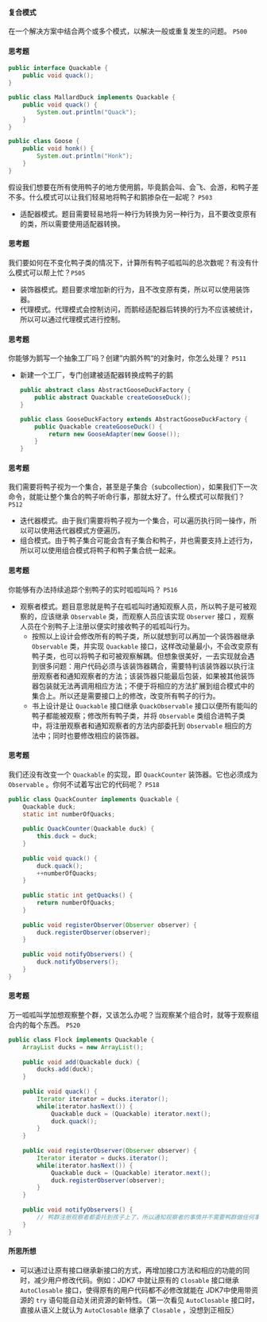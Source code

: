 #### 复合模式

在一个解决方案中结合两个或多个模式，以解决一般或重复发生的问题。 `P500`

#### 思考题

```java
public interface Quackable {
    public void quack();
}

public class MallardDuck implements Quackable {
    public void quack() {
        System.out.println("Quack");
    }
}

public class Goose {
    public void honk() {
        System.out.println("Honk");
    }
}
```

假设我们想要在所有使用鸭子的地方使用鹅，毕竟鹅会叫、会飞、会游，和鸭子差不多。什么模式可以让我们轻易地将鸭子和鹅掺杂在一起呢？ `P503`

- 适配器模式。题目需要轻易地将一种行为转换为另一种行为，且不要改变原有的类，所以需要使用适配器转换。

#### 思考题

我们要如何在不变化鸭子类的情况下，计算所有鸭子呱呱叫的总次数呢？有没有什么模式可以帮上忙？`P505`

- 装饰器模式。题目要求增加新的行为，且不改变原有类，所以可以使用装饰器。
- 代理模式。代理模式会控制访问，而鹅经适配器后转换的行为不应该被统计，所以可以通过代理模式进行控制。

#### 思考题

你能够为鹅写一个抽象工厂吗？创建”内鹅外鸭“的对象时，你怎么处理？ `P511`

- 新建一个工厂，专门创建被适配器转换成鸭子的鹅

  ```java
  public abstract class AbstractGooseDuckFactory {
      public abstract Quackable createGooseDuck();
  }
  
  public class GooseDuckFactory extends AbstractGooseDuckFactory {
      public Quackable createGooseDuck() {
          return new GooseAdapter(new Goose());
      }
  }
  ```

#### 思考题

我们需要将鸭子视为一个集合，甚至是子集合（subcollection），如果我们下一次命令，就能让整个集合的鸭子听命行事，那就太好了。什么模式可以帮我们？ `P512`

- 迭代器模式。由于我们需要将鸭子视为一个集合，可以遍历执行同一操作，所以可以使用迭代器模式方便遍历。
- 组合模式。由于鸭子集合可能会含有子集合和鸭子，并也需要支持上述行为，所以可以使用组合模式将鸭子和鸭子集合统一起来。

#### 思考题

你能够有办法持续追踪个别鸭子的实时呱呱叫吗？ `P516`

- 观察者模式。题目意思就是鸭子在呱呱叫时通知观察人员，所以鸭子是可被观察的，应该继承 `Observable` 类，而观察人员应该实现 `Observer` 接口 ，观察人员在个别鸭子上注册以便实时接收鸭子的呱呱叫行为。
  - 按照以上设计会修改所有的鸭子类，所以就想到可以再加一个装饰器继承 `Observable` 类，并实现 `Quackable` 接口，这样改动量最小，不会改变原有鸭子类，也可以将鸭子和可被观察解耦。但想象很美好，一去实现就会遇到很多问题：用户代码必须与该装饰器耦合，需要特判该装饰器以执行注册观察者和通知观察者的方法；该装饰器只能最后包装，如果被其他装饰器包装就无法再调用相应方法；不便于将相应的方法扩展到组合模式中的集合上。所以还是需要接口上的修改，改变所有鸭子的行为。
  - 书上设计是让 `Quackable` 接口继承 `QuackObservable` 接口以便所有能叫的鸭子都能被观察；修改所有鸭子类，并将 `Observable` 类组合进鸭子类中，将注册观察者和通知观察者的方法内部委托到 `Observable` 相应的方法中；同时也要修改相应的装饰器。

#### 思考题

我们还没有改变一个 `Quackable` 的实现，即 `QuackCounter` 装饰器。它也必须成为 `Observable` 。你何不试着写出它的代码呢？ `P518`

```java
public class QuackCounter implements Quackable {
    Quackable duck;
    static int numberOfQuacks;
    
    public QuackCounter(Quackable duck) {
        this.duck = duck;
    }
    
    public void quack() {
        duck.quack();
        ++numberOfQuacks;
    }
    
    public static int getQuacks() {
        return numberOfQuacks;
    }
    
    public void registerObserver(Observer observer) {
        duck.registerObserver(observer);
    }
    
    public void notifyObservers() {
        duck.notifyObservers();
    }
}
```

#### 思考题

万一呱呱叫学加想观察整个群，又该怎么办呢？当观察某个组合时，就等于观察组合内的每个东西。 `P520`

```java
public class Flock implements Quackable {
    ArrayList ducks = new ArrayList();
    
    public void add(Quackable duck) {
        ducks.add(duck);
    }
    
    public void quack() {
        Iterator iterator = ducks.iterator();
        while(iterator.hasNext()) {
            Quackable duck = (Quackable) iterator.next();
            duck.quack();
        }
    }
    
    public void registerObserver(Observer observer) {
        Iterator iterator = ducks.iterator();
        while(iterator.hasNext()) {
            Quackable duck = (Quackable) iterator.next();
            duck.registerObserver(observer);
        }
    }
    
    public void notifyObservers() {
        // 鸭群注册观察者都委托到孩子上了，所以通知观察者的事情并不需要鸭群做任何事
    }
}
```

#### 所思所想

- 可以通过让原有接口继承新接口的方式，再增加接口方法和相应的功能的同时，减少用户修改代码。例如：JDK7 中就让原有的 `Closable` 接口继承 `AutoClosable` 接口，使得原有的用户代码都不必修改就能在 JDK7中使用带资源的 `try` 语句能自动关闭资源的新特性。（第一次看见 `AutoClosable` 接口时，直接从语义上就认为 `AutoClosable` 继承了 `Closable` ，没想到正相反）
